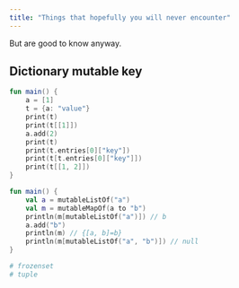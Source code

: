 ```yaml
---
title: "Things that hopefully you will never encounter"
---
```

But are good to know anyway.

## Dictionary mutable key

```kotlin
fun main() {
    a = [1]
    t = {a: "value"}
    print(t)
    print(t[[1]])
    a.add(2)
    print(t)
    print(t.entries[0]["key"])
    print(t[t.entries[0]["key"]])
    print(t[[1, 2]])
}
```

```kotlin
fun main() {
    val a = mutableListOf("a")
	val m = mutableMapOf(a to "b")
    println(m[mutableListOf("a")]) // b
    a.add("b")
    println(m) // {[a, b]=b}
    println(m[mutableListOf("a", "b")]) // null
}
```

```python
# frozenset
# tuple
```